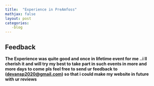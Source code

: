 ```yaml
---
title:  "Experience in PreAmfoss"
mathjax: false
layout: post
categories: 
   -blog
---
```


## Feedback

  **The Experience was quite good and once in lifetime event for me ..i ll cherish it and will try my best to take part in such events in more and more days to come**
     __pls feel free to send ur feedback to (devansp2020@gmail.com) so that i could make my website in future with ur reviews__
